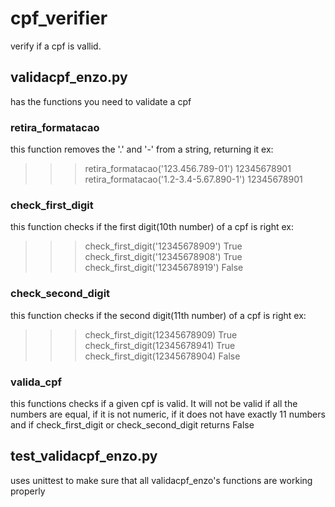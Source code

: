 # cpf_verifier
verify if a cpf is vallid.

## validacpf_enzo.py
has the functions you need to validate a cpf

### retira_formatacao
this function removes the '.' and '-' from a string, returning it
ex:
>>> retira_formatacao('123.456.789-01')
12345678901
>>> retira_formatacao('1.2-3.4-5.67.890-1')
12345678901

### check_first_digit
this function checks if the first digit(10th number) of a cpf is right
ex:
>>> check_first_digit('12345678909')
True
>>> check_first_digit('12345678908')
True
>>> check_first_digit('12345678919')
False

### check_second_digit
this function checks if the second digit(11th number) of a cpf is right
ex:
>>> check_first_digit(12345678909)
True
>>> check_first_digit(12345678941)
True
>>> check_first_digit(12345678904)
False

### valida_cpf
this functions checks if a given cpf is valid.
It will not be valid if all the numbers are equal, if it is not numeric, if it does not have exactly 11 numbers and if check_first_digit or check_second_digit returns False


## test_validacpf_enzo.py
uses unittest to make sure that all validacpf_enzo's functions are working properly
